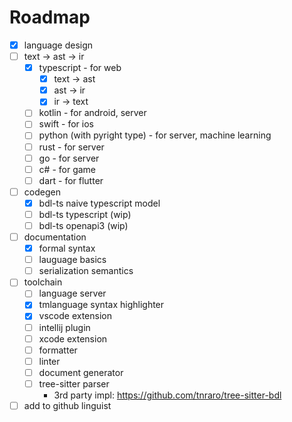 # Roadmap

- [x] language design
- [ ] text -> ast -> ir
  - [x] typescript - for web
    - [x] text -> ast
    - [x] ast -> ir
    - [x] ir -> text
  - [ ] kotlin - for android, server
  - [ ] swift - for ios
  - [ ] python (with pyright type) - for server, machine learning
  - [ ] rust - for server
  - [ ] go - for server
  - [ ] c# - for game
  - [ ] dart - for flutter
- [ ] codegen
  - [x] bdl-ts naive typescript model
  - [ ] bdl-ts typescript (wip)
  - [ ] bdl-ts openapi3 (wip)
- [ ] documentation
  - [x] formal syntax
  - [ ] lauguage basics
  - [ ] serialization semantics
- [ ] toolchain
  - [ ] language server
  - [x] tmlanguage syntax highlighter
  - [x] vscode extension
  - [ ] intellij plugin
  - [ ] xcode extension
  - [ ] formatter
  - [ ] linter
  - [ ] document generator
  - [ ] tree-sitter parser
    - 3rd party impl: https://github.com/tnraro/tree-sitter-bdl
- [ ] add to github linguist
